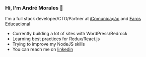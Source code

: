 ### Hi, I'm André Morales 👋

I'm a full stack developer/CTO/Partner at [iComunicação](https://icomunicacao.com.br) and [Faros Educacional](https://faroseducacional.com.br)

- Currently building a lot of sites with WordPress/Bedrock
- Learning best practices for Redux/React.js
- Trying to improve my NodeJS skills
- You can reach me on [linkedin](https://www.linkedin.com/in/labmorales/)
<!--
**labmorales/labmorales** is a ✨ _special_ ✨ repository because its `README.md` (this file) appears on your GitHub profile.

Here are some ideas to get you started:

- 🔭 I’m currently working on ...
- 🌱 I’m currently learning ...
- 👯 I’m looking to collaborate on ...
- 🤔 I’m looking for help with ...
- 💬 Ask me about ...
- 📫 How to reach me: ...
- 😄 Pronouns: ...
- ⚡ Fun fact: ...
-->
